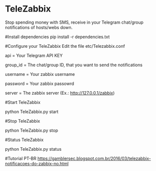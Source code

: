 # TeleZabbix
Stop spending money with SMS, receive in your Telegram chat/group notifications of hosts/webs down.

#Install dependencies
pip install -r dependencies.txt

#Configure your TeleZabbix
Edit the file etc/Telezabbix.conf

api = Your Telegram API KEY

group_id = The chat/group ID, that you want to send the notifications

username = Your zabbix username

password = Your zabbix passowrd

server = The zabbix server (Ex.: http://127.0.0.1/zabbix)

#Start TeleZabbix

python TeleZabbix.py start

#Stop TeleZabbix

python TeleZabbix.py stop

#Status TeleZabbix

python TeleZabbix.py status

#Tutorial PT-BR
https://gamblersec.blogspot.com.br/2016/03/telezabbix-notificacoes-do-zabbix-no.html
